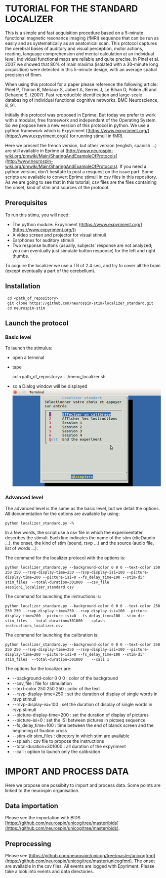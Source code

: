 # TUTORIAL FOR THE STANDARD LOCALIZER


This is a simple and fast acquisition procedure based on a 5-minute functional magnetic resonance imaging (fMRI) sequence that can be run 
as easily and as systematically as an anatomical scan. This protocol captures the cerebral bases of auditory and visual perception, motor 
actions, reading, language comprehension and mental calculation at an individual level. Individual functional maps are reliable and quite 
precise. In Pinel et al. 2007 we showed that 80% of main maxima (isolated with a 30-minute long acquisition) were detected in this 
5-minute design, with an average spatial precision of 6mm. 

When using this protocol for a paper please reference the following article:
Pinel P, Thirion B, Meriaux S, Jobert A, Serres J, Le Bihan D, Poline JB and Dehaene S. (2007). 
Fast reproducible identification and large-scale databasing of individual functional cognitive networks. BMC Neuroscience, 8, 91.

Initially this protocol was proposed in Eprime. But today we prefer to work with a modular, free framework and independant of the Operating System.
So we propose here a new version of this protocol in python. We use a python framework which is Expyriment ([https://www.expyriment.org/](https://www.expyriment.org/))
for running stimuli in fMRI. 

Here we present the french version, but other version (english, spanish ...) are still available in Eprime at [http://www.neurospin-wiki.org/pmwiki/Main/SharingAndExampleOfProtocols](http://www.neurospin-wiki.org/pmwiki/Main/SharingAndExampleOfProtocols).
If you need a python version, don't hesitate to post a resquest on the issue part.
Some scripts are available to convert Eprime stimuli in csv files in this repository. As we are going to see that in this tutorial, csv files 
are the files containing the onset, kind of stim and sources of the protocol.



## Prerequisites

To run this stimu, you will need:

* The python module: Expyriment ([https://www.expyriment.org/](https://www.expyriment.org/))
* A video screen and projector for visual stimuli
* Earphones for auditory stimuli
* Two response buttons (usually, subjects’ response are not analyzed; you can eventually just simulate button response) for the left and right thumbs.

To acquire the localizer we use a TR of 2.4 sec, and try to cover all the brain (except eventually a part of the cerebellum). 


## Installation 

     cd <path_of_repository>
     git clone https://github.com/neurospin-stim/localizer_standard.git
     cd neurospin-stim


## Launch the protocol
### Basic level
To launch the stimulus:

* open a terminal
* tape 

    cd <path_of_repository>
    . ./menu_localizer.sh


* so a Dialog window will be displayed
![](./menu_dialog_localizer.png "menu_dialog_localizer.png")

    


### Advanced level
The advanced level is the same as the basic level, but we detail the options. All documentation for the options are available by using:

    python localizer_standard.py -h

In a few words, the script use a csv file in which the experimentater describes the stimuli.
Each line indicates the name of the stim (clicDaudio ...), the onset, the kind of stim (sound, rsvp ...) and the source (audio file, list of words ...).

The command for the localizer protocol with the options is:

    python localizer_standard.py --background-color 0 0 0 --text-color 250 250 250 --rsvp-display-time=250 --rsvp-display-isi=100 --picture-display-time=200 --picture-isi=0 --fs_delay_time=100 --stim-dir stim_files  --total-duration=301000  --csv_file session1_localizer_standard.csv

The command for launching the instructions is:

    python localizer_standard.py --background-color 0 0 0 --text-color 250 250 250 --rsvp-display-time=250 --rsvp-display-isi=100 --picture-display-time=200 --picture-isi=0 --fs_delay_time=100 --stim-dir stim_files  --total-duration=301000  --splash instructions_localizer.csv

The command for launching the calibration is:

    python localizer_standard.py --background-color 0 0 0 --text-color 250 250 250 --rsvp-display-time=250 --rsvp-display-isi=100 --picture-display-time=200 --picture-isi=0 --fs_delay_time=100 --stim-dir stim_files  --total-duration=301000    --cali 1



The options for the localizer are: 

* --background-color 0 0 0 : color of the background
* --csv_file : file for stimulation
* --text-color 250 250 250 : color of the text
* --rsvp-display-time=250 : set the duration of display of single words in rsvp stimuli
* --rsvp-display-isi=100 : set the duration of display of single words in rsvp stimuli
* --picture-display-time=200 :  set the duration of display of pictures
* --picture-isi=0 : set the ISI between pictures in pictseq sequence
* --fs_delay_time=100 : time between the end of blanck screen and the beginning of fixation cross
* --stim-dir stim_files : directory in which stim are available
* --splash : csv file to propose the instructions
* --total-duration=301000 : all duration of the expyriment
* --cali : option to launch only the calibration


# IMPORT AND PROCESS DATA
Here we propose one possibity to import and process data.
Some points are linked to the neurospin organisation.

##  Data importation 
Please see the importation with BIDS [https://github.com/neurospin/unicog/tree/master/bids](https://github.com/neurospin/unicog/tree/master/bids).

## Preprocessing
Please see [https://github.com/neurospin/unicog/tree/master/unicogfmri](https://github.com/neurospin/unicog/tree/master/unicogfmri).
The onset are available in the csv files. All events are logged with Epyriment. Please take a look into events and data directories.


